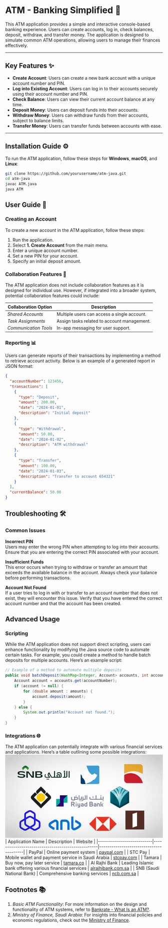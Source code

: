 # ATM - Banking Simplified 🏦

This ATM application provides a simple and interactive console-based banking experience. Users can create accounts, log in, check balances, deposit, withdraw, and transfer money. The application is designed to simulate common ATM operations, allowing users to manage their finances effectively.

---

## Key Features ✨

- **Create Account**: Users can create a new bank account with a unique account number and PIN.
- **Log into Existing Account**: Users can log in to their accounts securely using their account number and PIN.
- **Check Balance**: Users can view their current account balance at any time.
- **Deposit Money**: Users can deposit funds into their accounts.
- **Withdraw Money**: Users can withdraw funds from their accounts, subject to balance limits.
- **Transfer Money**: Users can transfer funds between accounts with ease.

---


## Installation Guide ⚙️

To run the ATM application, follow these steps for **Windows**, **macOS**, and **Linux**:

```bash
git clone https://github.com/yourusername/atm-java.git
cd atm-java
javac ATM.java
java ATM
```

## User Guide 📖

### Creating an Account

To create a new account in the ATM application, follow these steps:

1. Run the application.
2. Select **1. Create Account** from the main menu.
3. Enter a unique account number.
4. Set a new PIN for your account.
5. Specify an initial deposit amount.

### Collaboration Features 🤝

The ATM application does not include collaboration features as it is designed for individual use. However, if integrated into a broader system, potential collaboration features could include:

| Collaboration Option | Description                               |
|----------------------|-------------------------------------------|
| *Shared Accounts*      | Multiple users can access a single account. |
| *Task Assignments*     | Assign tasks related to account management.  |
| *Communication Tools*  | In-app messaging for user support.       |

### Reporting 📊

Users can generate reports of their transactions by implementing a method to retrieve account activity. Below is an example of a generated report in JSON format:

```json
{
  "accountNumber": 123456,
  "transactions": [
    {
      "type": "Deposit",
      "amount": 200.00,
      "date": "2024-01-01",
      "description": "Initial deposit"
    },
    {
      "type": "Withdrawal",
      "amount": 50.00,
      "date": "2024-01-02",
      "description": "ATM withdrawal"
    },
    {
      "type": "Transfer",
      "amount": 100.00,
      "date": "2024-01-03",
      "description": "Transfer to account 654321"
    }
  ],
  "currentBalance": 50.00
}
```
## Troubleshooting 🛠️

### Common Issues

**Incorrect PIN**  
Users may enter the wrong PIN when attempting to log into their accounts. Ensure that you are entering the correct PIN associated with your account.

**Insufficient Funds**  
This error occurs when trying to withdraw or transfer an amount that exceeds the available balance in the account. Always check your balance before performing transactions.

**Account Not Found**  
If a user tries to log in with or transfer to an account number that does not exist, they will encounter this issue. Verify that you have entered the correct account number and that the account has been created.

## Advanced Usage

### Scripting

While the ATM application does not support direct scripting, users can enhance functionality by modifying the Java source code to automate certain tasks. For example, you could create a method to handle batch deposits for multiple accounts. Here’s an example script:

```java
// Example of a method to automate multiple deposits
public void batchDeposit(HashMap<Integer, Account> accounts, int accountNumber, double[] amounts) {
    Account account = accounts.get(accountNumber);
    if (account != null) {
        for (double amount : amounts) {
            account.deposit(amount);
        }
    } else {
        System.out.println("Account not found.");
    }
}
```


### Integrations 🌐

The ATM application can potentially integrate with various financial services and applications. Here’s a table outlining some possible integrations:
![Picture of Famous Saudi Banks](SaudiBanks.png)
| Application Name          | Description                                      | Website                                |
|---------------------------|--------------------------------------------------|----------------------------------------|
| PayPal                    | Online payment system                            | [paypal.com](https://www.paypal.com)           |
| STC Pay                  | Mobile wallet and payment service in Saudi Arabia | [stcpay.com](https://stcpay.com.sa/)          |
| Tamara                    | Buy now, pay later service                       | [tamara.co](https://www.tamara.co)            |
| Al Rajhi Bank            | Leading Islamic bank offering various financial services | [alrajhibank.com.sa](https://www.alrajhibank.com.sa) |
| SNB (Saudi National Bank) | Comprehensive banking services               | [ncb.com.sa](https://www.alahli.com/en/pages/personal-banking)          |


## Footnotes 📚

1. *Basic ATM Functionality*: For more information on the design and functionality of ATM systems, refer to [Bankrate - What Is an ATM?](https://www.bankrate.com/banking/what-is-an-atm/#transaction-examples).
2. *Ministry of Finance, Saudi Arabia*: For insights into financial policies and economic regulations, check out the [Ministry of Finance](https://www.mof.gov.sa/en/Pages/default.aspx).
